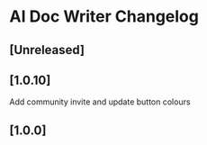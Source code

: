 <!-- Keep a Changelog guide -> https://keepachangelog.com -->

# AI Doc Writer Changelog

## [Unreleased]

## [1.0.10]
Add community invite and update button colours

## [1.0.0]